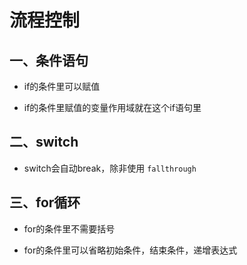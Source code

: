 # 流程控制

## 一、条件语句

- if的条件里可以赋值

- if的条件里赋值的变量作用域就在这个if语句里

## 二、switch

- switch会自动break，除非使用 `fallthrough`

## 三、for循环

- for的条件里不需要括号

- for的条件里可以省略初始条件，结束条件，递增表达式